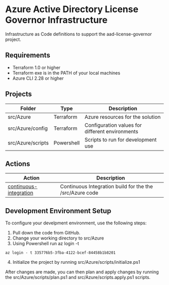 # Azure Active Directory License Governor Infrastructure
Infrastructure as Code definitions to support the aad-license-governor project.

## Requirements
* Terraform 1.0 or higher
* Terraform exe is in the PATH of your local machines
* Azure CLI 2.28 or higher

## Projects
| Folder            | Type       | Description                                     |
| ----------------- | ---------- | ----------------------------------------------- |
| src/Azure         | Terraform  | Azure resources for the solution                |
| src/Azure/config  | Terraform  | Configuration values for different environments |
| src/Azure/scripts | Powershell | Scripts to run for development use              |

## Actions
| Action                                                      | Description                                              |
| ----------------------------------------------------------- | -------------------------------------------------------- |
| [continuous-integration](../.github/workflows/ci-build.yml) | Continuous Integration build for the the /src/Azure code |

## Development Environment Setup
To configure your develpment environment, use the following steps:
1. Pull down the code from GitHub.
2. Change your working directory to src/Azure
3. Using Powershell run az login -t <tenant id>
```
az login - t 335776b5-3fba-4122-bcef-84458b1b8201
```
4. Initialize the project by running src/Azure/scripts/initialize.ps1

After changes are made, you can then plan and apply changes by running the src/Azure/scripts/plan.ps1 and src/Azure/scripts.apply.ps1 scripts.

